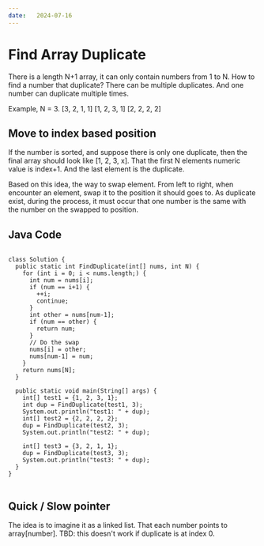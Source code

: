 ```yaml
---
date:   2024-07-16
---
```


# Find Array Duplicate

There is a length N+1 array, it can only contain numbers from 1 to N. How to find a number that duplicate? There can be multiple duplicates. And one number can duplicate multiple times.

Example, N = 3.
[3, 2, 1, 1]
[1, 2, 3, 1]
[2, 2, 2, 2]

## Move to index based position
If the number is sorted, and suppose there is only one duplicate, then the final array should look like [1, 2, 3, x]. That the first N elements numeric value is index+1. And the last element is the duplicate.

Based on this idea, the way to swap element. From left to right, when encounter an element, swap it to the position it should goes to. As duplicate exist, during the process, it must occur that one number is the same with the number on the swapped to position.

## Java Code
<pre>
<code>
class Solution {
  public static int FindDuplicate(int[] nums, int N) {
    for (int i = 0; i < nums.length;) {
      int num = nums[i];
      if (num == i+1) {
        ++i;
        continue;
      }
      int other = nums[num-1];
      if (num == other) {
        return num;
      }
      // Do the swap
      nums[i] = other;
      nums[num-1] = num;
    }
    return nums[N];
  }

  public static void main(String[] args) {
    int[] test1 = {1, 2, 3, 1};
    int dup = FindDuplicate(test1, 3);
    System.out.println("test1: " + dup);
    int[] test2 = {2, 2, 2, 2};
    dup = FindDuplicate(test2, 3);
    System.out.println("test2: " + dup);

    int[] test3 = {3, 2, 1, 1};
    dup = FindDuplicate(test3, 3);
    System.out.println("test3: " + dup);
  }
}
</code>
</pre>

## Quick / Slow pointer
The idea is to imagine it as a linked list. That each number points to array[number]. 
TBD: this doesn't work if duplicate is at index 0.